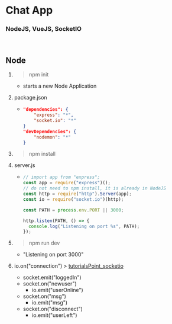 # Chat App

### NodeJS, VueJS, SocketIO

<br/>

## Node

1. > npm init

   - starts a new Node Application

2. package.json

   - ```json
     "dependencies": {
         "express": "*",
         "socket.io": "*"
     }
     "devDependencies": {
         "nodemon": "*"
     }
     ```

3. > npm install

4. server.js

   - ```javascript
     // import app from "express";
     const app = require("express")();
     // do not need to npm install, it is already in NodeJS
     const http = require("http").Server(app);
     const io = require("socket.io")(http);

     const PATH = process.env.PORT || 3000;

     http.listen(PATH, () => {
       console.log("Listening on port %s", PATH);
     });
     ```

5. > npm run dev

   - "Listening on port 3000"

6. io.on("connection") > [tutorialsPoint_socketio](https://www.tutorialspoint.com/socket.io/index.htm)
   - socket.emit("loggedIn")
   - socket.on("newuser")
     - io.emit("userOnline")
   - socket.on("msg")
     - io.emit("msg")
   - socket.on("disconnect")
     - io.emit("userLeft")
